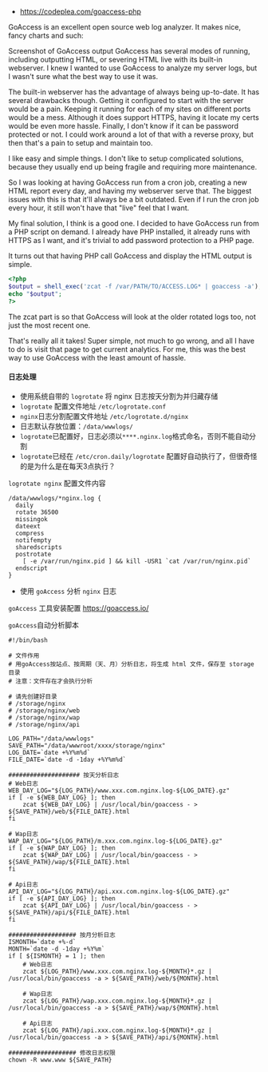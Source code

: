 - https://codeplea.com/goaccess-php

GoAccess is an excellent open source web log analyzer. It makes nice, fancy charts and such:

Screenshot of GoAccess output
GoAccess has several modes of running, including outputting HTML, or severing HTML live with its built-in webserver. I knew I wanted to use GoAccess to analyze my server logs, but I wasn't sure what the best way to use it was.

The built-in webserver has the advantage of always being up-to-date. It has several drawbacks though. Getting it configured to start with the server would be a pain. Keeping it running for each of my sites on different ports would be a mess. Although it does support HTTPS, having it locate my certs would be even more hassle. Finally, I don't know if it can be password protected or not. I could work around a lot of that with a reverse proxy, but then that's a pain to setup and maintain too.

I like easy and simple things. I don't like to setup complicated solutions, because they usually end up being fragile and requiring more maintenance.

So I was looking at having GoAccess run from a cron job, creating a new HTML report every day, and having my webserver serve that. The biggest issues with this is that it'll always be a bit outdated. Even if I run the cron job every hour, it still won't have that "live" feel that I want.

My final solution, I think is a good one. I decided to have GoAccess run from a PHP script on demand. I already have PHP installed, it already runs with HTTPS as I want, and it's trivial to add password protection to a PHP page.

It turns out that having PHP call GoAccess and display the HTML output is simple.
```php
<?php
$output = shell_exec('zcat -f /var/PATH/TO/ACCESS.LOG* | goaccess -a');
echo "$output";
?>
```
The zcat part is so that GoAccess will look at the older rotated logs too, not just the most recent one.

That's really all it takes! Super simple, not much to go wrong, and all I have to do is visit that page to get current analytics. For me, this was the best way to use GoAccess with the least amount of hassle.


#### 日志处理
 * 使用系统自带的 `logrotate` 将 nginx 日志按天分割为并归藏存储
 * `logrotate` 配置文件地址 `/etc/logrotate.conf` 
 * `nginx`日志分割配置文件地址 `/etc/logrotate.d/nginx`
 * 日志默认存放位置：`/data/wwwlogs/`
 * `logrotate`已配置好，日志必须以`****.nginx.log`格式命名，否则不能自动分割
 * `logrotate`已经在 `/etc/cron.daily/logrotate` 配置好自动执行了，但很奇怪的是为什么是在每天3点执行？

`logrotate nginx` 配置文件内容

```
/data/wwwlogs/*nginx.log {
  daily
  rotate 36500
  missingok
  dateext
  compress
  notifempty
  sharedscripts
  postrotate
    [ -e /var/run/nginx.pid ] && kill -USR1 `cat /var/run/nginx.pid`
  endscript
}
```

 * 使用 `goAccess` 分析 `nginx` 日志
 
`goAccess` 工具安装配置 https://goaccess.io/

`goAccess`自动分析脚本
```
#!/bin/bash

# 文件作用
# 用goAccess按站点、按周期（天、月）分析日志，将生成 html 文件，保存至 storage 目录
# 注意：文件存在才会执行分析

# 请先创建好目录
# /storage/nginx
# /storage/nginx/web
# /storage/nginx/wap
# /storage/nginx/api

LOG_PATH="/data/wwwlogs"
SAVE_PATH="/data/wwwroot/xxxx/storage/nginx"
LOG_DATE=`date +%Y%m%d`
FILE_DATE=`date -d -1day +%Y%m%d`

#################### 按天分析日志
# Web日志
WEB_DAY_LOG="${LOG_PATH}/www.xxx.com.nginx.log-${LOG_DATE}.gz"
if [ -e ${WEB_DAY_LOG} ]; then
    zcat ${WEB_DAY_LOG} | /usr/local/bin/goaccess - > ${SAVE_PATH}/web/${FILE_DATE}.html
fi

# Wap日志
WAP_DAY_LOG="${LOG_PATH}/m.xxx.com.nginx.log-${LOG_DATE}.gz"
if [ -e ${WAP_DAY_LOG} ]; then
    zcat ${WAP_DAY_LOG} | /usr/local/bin/goaccess - > ${SAVE_PATH}/wap/${FILE_DATE}.html
fi

# Api日志
API_DAY_LOG="${LOG_PATH}/api.xxx.com.nginx.log-${LOG_DATE}.gz"
if [ -e ${API_DAY_LOG} ]; then
    zcat ${API_DAY_LOG} | /usr/local/bin/goaccess - > ${SAVE_PATH}/api/${FILE_DATE}.html
fi

################### 按月分析日志
ISMONTH=`date +%-d`
MONTH=`date -d -1day +%Y%m`
if [ ${ISMONTH} = 1 ]; then
    # Web日志
    zcat ${LOG_PATH}/www.xxx.com.nginx.log-${MONTH}*.gz | /usr/local/bin/goaccess -a > ${SAVE_PATH}/web/${MONTH}.html

    # Wap日志
    zcat ${LOG_PATH}/wap.xxx.com.nginx.log-${MONTH}*.gz | /usr/local/bin/goaccess -a > ${SAVE_PATH}/wap/${MONTH}.html

    # Api日志
    zcat ${LOG_PATH}/api.xxx.com.nginx.log-${MONTH}*.gz | /usr/local/bin/goaccess -a > ${SAVE_PATH}/api/${MONTH}.html

################### 修改日志权限
chown -R www.www ${SAVE_PATH}

```
